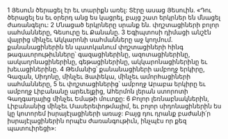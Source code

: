 1 Յեսուն ծերացել էր եւ տարիքն առել: Տէրը ասաց Յեսուին. «Դու ծերացել ես եւ օրերդ անց ես կացրել, բայց շատ երկրներ են մնացել ժառանգելու: 2 Մնացած երկրները սրանք են. փղշտացիների բոլոր սահմանները, Գեսուրը եւ Քանանը. 3 Եգիպտոսի դիմացի անշէն վայրից մինչեւ Ակկարոնի սահմանները աջ կողմում. քանանացիներին են պատկանում փղշտացիների հինգ թագաւորութիւնները՝ գազացիներինը, ազոտացիներինը, ասկաղոնացիներինը, գեթացիներինը, ակկարոնացիներինը եւ խեւացիներինը. 4 Թեմանից՝ քանանացիների ամբողջ երկիրը, Գազան, Սիդոնը, մինչեւ Յափեկա, մինչեւ ամորհացիների սահմանները, 5 եւ փղշտացիներից՝ ամբողջ Արաբա երկիրը եւ ամբողջ Լիբանանը արեւելքից, Ահերմոն լերան ստորոտի Գաղգաղայից մինչեւ Եմաթի մուտքը: 6 Բոլոր լեռնաբնակներին, Լիբանանից մինչեւ Մասերեփոթմայիմ, եւ բոլոր սիդոնացիներին ես կը կոտորեմ իսրայէլացիների առաջ: Բայց դու դրանք բաժանի՛ր իսրայէլացիներին որպէս ժառանգութիւն, ինչպէս որ քեզ պատուիրեցի»:
